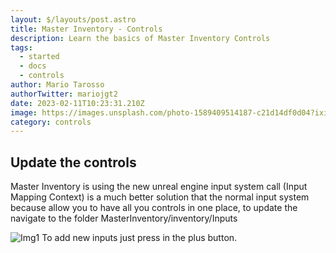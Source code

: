```yaml
---
layout: $/layouts/post.astro
title: Master Inventory - Controls
description: Learn the basics of Master Inventory Controls
tags:
  - started
  - docs
  - controls
author: Mario Tarosso
authorTwitter: mariojgt2
date: 2023-02-11T10:23:31.210Z
image: https://images.unsplash.com/photo-1589409514187-c21d14df0d04?ixid=MnwxMjA3fDB8MHxwaG90by1wYWdlfHx8fGVufDB8fHx8&ixlib=rb-1.2.1&auto=format&fit=crop&w=1650&q=80
category: controls
---
```


## Update the controls

Master Inventory is using the new unreal engine input system call (Input Mapping Context) is a much better solution that the normal input system because allow you to have all you controls in one place, to update the navigate to the folder MasterInventory/inventory/Inputs

![Img1](https://raw.githubusercontent.com/mjgt-Studios/MasterInventoryDocs/main/imgs/Controlls/img1.png)
To add new inputs just press in the plus button.


